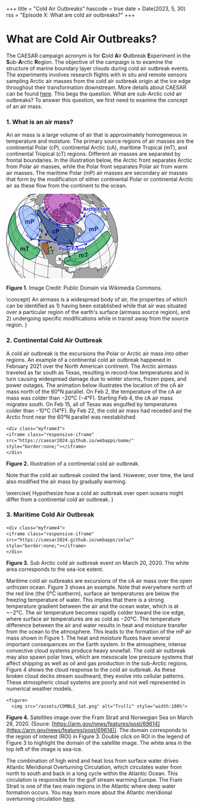 +++
title = "Cold Air Outbreaks"
hascode = true
date = Date(2023, 5, 30)
rss = "Episode X: What are cold air outbreaks?"
+++

#  What are Cold Air Outbreaks?

The CAESAR campaign acronym is for **C**old **A**ir **O**utbreak **E**xperiment in the **S**ub-**A**rctic **R**egion. The objective of the campaign is to examine the structure of marine boundary layer clouds during cold air outbreak events. The experiments involves research flights with in situ and remote sensors sampling Arctic air masses from the cold air outbreak origin at the ice edge throughout their transformation downstream. More details about CAESAR can be found [here](https://www.eol.ucar.edu/field_projects/caesar). This begs the question. What are sub-Arctic cold air outbreaks? To answer this question, we first need to examine the concept of an air mass.

### 1. What is an air mass?

An air mass is a large volume of air that is approximately homogeneous in temperature and moisture. The primary source regions of air masses are the continental Polar (cP), continental Arctic (cA), maritime Tropical (mT), and continental Tropical (cT) regions. Different air masses are separated by frontal boundaries. In the illustration below, the Arctic front separates Arctic from Polar air masses, while the Polar front separates Polar air from warm air masses. The maritime Polar (mP) air masses are secondary air masses that form by the modification of either continental Polar or continental Arctic air as these flow from the continent to the ocean. 

![Airmasses origin](/assets/airmassesorigin.png)

**Figure 1.**  Image Credit: Public Domain via Wikimedia Commons.

\concept{
    An airmass is a widespread body of air, the properties of which can be identified as 1) having been established while that air was situated over a particular region of the earth's surface (airmass source region), and 2) undergoing specific modifications while in transit away from the source region.
}

### 2. Continental Cold Air Outbreak 

A cold air outbreak is the excursions the Polar or Arctic air mass into other regions. An example of a continental cold air outbreak happened in February 2021 over the North American continent. The Arctic airmass traveled as far south as Texas, resulting in record-low temperatures and in turn causing widespread damage due to winter storms, frozen pipes, and power outages. The animation below illustrates the location of the cA air mass north of the 60°N parallel. On Feb 2, the temperature of the cA air mass was colder than −20°C (−4°F). Starting Feb 4, the cA air mass migrates south. On Feb 15, all of Texas was engulfed by temperatures colder than −10°C (14°F).  By Feb 22, the cold air mass had receded and the Arctic front near the 60°N parallel was reestablished. 

~~~
<div class="myframe3">
<iframe class="responsive-iframe" src="https://caesar2024.github.io/webapps/oame/"   style="border:none;"></iframe>
</div>
~~~

**Figure 2.** Illustration of a continental cold air outbreak. 

Note that the cold air outbreak cooled the land. However, over time, the land also modified the air mass by gradually warming. 

\exercise{
    Hypothesize how a cold air outbreak over open oceans might differ from a continental cold air outbreak. 
}

### 3. Maritime Cold Air Outbreak

~~~
<div class="myframe4">
<iframe class="responsive-iframe" src="https://caesar2024.github.io/webapps/zelw/"   style="border:none;"></iframe>
</div>
~~~
**Figure 3.** Sub Arctic cold air outbreak event on March 20, 2020. The white area corresponds to the sea-ice extent.

Maritime cold air outbreaks are excursions of the cA air mass over the open unfrozen ocean. Figure 3 shows an example. Note that everywhere north of the red line (the 0°C isotherm), surface air temperatures are below the freezing temperature of water. This implies that there is a strong temperature gradient between the air and the ocean water, which is at ~−2°C. The air temperature becomes rapidly colder toward the ice edge, where surface air temperatures are as cold as −20°C. The temperature difference between the air and water results in heat and moisture transfer from the ocean to the atmosphere. This leads to the formation of the mP air mass shown in Figure 1. The heat and moisture fluxes have several important consequences on the Earth system. In the atmosphere, intense convective cloud systems produce heavy snowfall. The cold air outbreak may also spawn polar lows, which are mesoscale low pressure systems that affect shipping as well as oil and gas production in the sub-Arctic regions. Figure 4 shows the cloud response to the cold air outbreak. As these broken cloud decks stream southward, they evolve into cellular patterns. These atmospheric cloud systems are poorly and not well represented in numerical weather models.

~~~
<figure>
  <img src="/assets/COMBLE_Sat.png" alt="Trulli" style="width:100%">
~~~

**Figure 4.** Satellites image over the Fram Strait and Norwegian Sea on March 28, 2020. (Souce: [https://arm.gov/news/features/post/69614](https://arm.gov/news/features/post/69614)). The domain corresponds to the region of interest (ROI) in Figure 3. Double click on ROI in the legend of Figure 3 to highlight the domain of the satellite image. The white area in the top left of the image is sea-ice. 

The combination of high wind and heat loss from surface water drives Atlantic Meridional Overturning Circulation, which circulates water from north to south and back in a long cycle within the Atlantic Ocean. This circulation is responsible for the gulf stream warming Europe. The Fram Strait is one of the two main regions in the Atlantic where deep water formation occurs. You may learn more about the Atlantic meridional overturning circulation [here](https://en.wikipedia.org/wiki/Atlantic_meridional_overturning_circulation).



